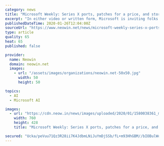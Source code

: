 ```yaml
---
category: news
title: "Microsoft Weekly: Series X ports, patches for a price, and stories in the cloud"
excerpt: "In either video or written form, Microsoft is inviting folks to share technical content relating to interesting experiences with Azure. These can revolve around open source, apps, DevOps + infrastructure, Big Data and Distributed Systems, Machine Learning and Data Science, as well as research. Submitted stories will be vetted by a committee of ..."
publishedDateTime: 2020-01-26T12:04:00Z
sourceUrl: "https://www.neowin.net/news/microsoft-weekly-series-x-ports-patches-for-a-price-and-stories-in-the-cloud"
type: article
quality: 65
heat: 65
published: false

provider:
  name: Neowin
  domain: neowin.net
  images:
    - url: "/assets/images/organizations/neowin.net-50x50.jpg"
      width: 50
      height: 50

topics:
  - AI
  - Microsoft AI

images:
  - url: "https://cdn.neow.in/news/images/uploaded/2020/01/1580038361_msw-20200126_story.jpg"
    width: 760
    height: 428
    title: "Microsoft Weekly: Series X ports, patches for a price, and stories in the cloud"

secured: "Ucka/peVuu71Qz3R28ii7K4JdbmLNiJuYmDjSSb/fL+m93HhGBM//bIOBulWqHqjOxi4SchnFbyvHLz/soUK+9ayas0rCUWuvg5FcRjN3kF4zwPkrGSPwiozAaf4Et1ACRbgN8UbktUSUfh3IKXr3bcJ+jnV/ctgujB1m1IepkG+/ch8oaMVyfLTe2ajHSk0BUAMJ9lIl/MuDc53nVGoYhurdMPD5CPMhWltuO0HXX8Muerriag2gcb1XT5K4wNoRZbWMPN3j3cAYGJTDtYdev2ZpnUGSMRP8HCmeAkq2s7vOcHKa6tHB74XVAh2U1o84hXWC5Ezqa0n8T+WSeFvW3rzHvfQH9ZexmTfo1O2bNEjxYSM6uY37orBhemFPN95LIHCoIRbAbVMs3LeLYq4s014rx7MaE6thU4oosC5bgMrMiNZYQi/iu1o2FLUvaG3hkGvr7W29rFhy8kifr1H0UGo/lm9d+3ZTS3Y1PFiFWQ=;HLN2gx7gWWCyJM/Cz0XVRQ=="
---
```


